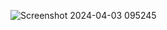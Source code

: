 ![Screenshot 2024-04-03 095245](https://github.com/anisanurf27/coffeshop-website/assets/116789509/4d94a86c-e645-4ad2-a5ce-bc4bf61ae1f9)

